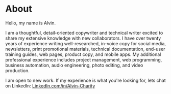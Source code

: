 # About

Hello, my name is Alvin.

I am a thoughtful, detail-oriented copywriter and technical writer excited to share my extensive knowledge with new collaborators. I have over twenty years of experience writing well-researched, in-voice copy for social media, newsletters, print promotional materials, technical documentation, end-user training guides, web pages, product copy, and mobile apps. My additional professional experience includes project management, web programming, business automation, audio engineering, photo editing, and video production.

I am open to new work. If my experience is what you're looking for, lets chat on LinkedIn: [LinkedIn.com/in/Alvin-Charity](https://linkedin.com/in/alvin-charity)
